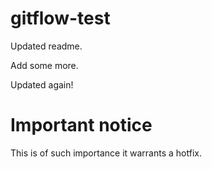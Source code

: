 # gitflow-test

Updated readme.

Add some more.

Updated again!

# Important notice
This is of such importance it warrants a hotfix.
